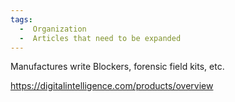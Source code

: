 ```yaml
---
tags:
  -  Organization
  -  Articles that need to be expanded
---
```

Manufactures write Blockers, forensic field kits, etc.

<https://digitalintelligence.com/products/overview>

